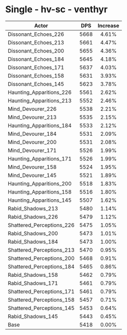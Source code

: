 # Single - hv-sc - venthyr
| Actor | DPS | Increase |
|---|:---:|:---:|
|Dissonant_Echoes_226|5668|4.61%|
|Dissonant_Echoes_213|5661|4.47%|
|Dissonant_Echoes_200|5655|4.36%|
|Dissonant_Echoes_184|5645|4.18%|
|Dissonant_Echoes_171|5637|4.03%|
|Dissonant_Echoes_158|5631|3.93%|
|Dissonant_Echoes_145|5623|3.78%|
|Haunting_Apparitions_226|5561|2.62%|
|Haunting_Apparitions_213|5552|2.46%|
|Mind_Devourer_226|5538|2.21%|
|Mind_Devourer_213|5535|2.15%|
|Haunting_Apparitions_184|5533|2.12%|
|Mind_Devourer_184|5531|2.09%|
|Mind_Devourer_200|5531|2.08%|
|Mind_Devourer_171|5526|1.99%|
|Haunting_Apparitions_171|5526|1.99%|
|Mind_Devourer_158|5524|1.95%|
|Mind_Devourer_145|5521|1.89%|
|Haunting_Apparitions_200|5518|1.83%|
|Haunting_Apparitions_158|5516|1.80%|
|Haunting_Apparitions_145|5507|1.62%|
|Rabid_Shadows_213|5480|1.14%|
|Rabid_Shadows_226|5479|1.12%|
|Shattered_Perceptions_226|5475|1.05%|
|Rabid_Shadows_200|5473|1.01%|
|Rabid_Shadows_184|5473|1.00%|
|Shattered_Perceptions_213|5470|0.95%|
|Shattered_Perceptions_200|5468|0.91%|
|Shattered_Perceptions_184|5465|0.86%|
|Rabid_Shadows_158|5462|0.79%|
|Rabid_Shadows_171|5461|0.79%|
|Shattered_Perceptions_171|5461|0.79%|
|Shattered_Perceptions_158|5457|0.71%|
|Shattered_Perceptions_145|5453|0.64%|
|Rabid_Shadows_145|5443|0.45%|
|Base|5418|0.00%|
